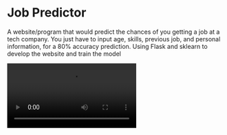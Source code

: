 # Job Predictor
A website/program  that would predict the chances of you getting a job at a tech company. 
You just have to input age, skills, previous job, and personal information, for a 80% accuracy prediction.
Using Flask and sklearn to develop the website and train the model


<video>
    <source src="https://github.com/Pandaser/JobChances/blob/main/JobChances.mkv" type="video/mp4">
</video>

